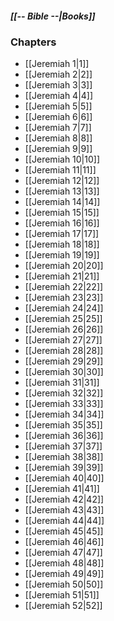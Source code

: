 ##### *[[-- Bible --|Books]]*

### Chapters
- [[Jeremiah 1|1]]
- [[Jeremiah 2|2]]
- [[Jeremiah 3|3]]
- [[Jeremiah 4|4]]
- [[Jeremiah 5|5]]
- [[Jeremiah 6|6]]
- [[Jeremiah 7|7]]
- [[Jeremiah 8|8]]
- [[Jeremiah 9|9]]
- [[Jeremiah 10|10]]
- [[Jeremiah 11|11]]
- [[Jeremiah 12|12]]
- [[Jeremiah 13|13]]
- [[Jeremiah 14|14]]
- [[Jeremiah 15|15]]
- [[Jeremiah 16|16]]
- [[Jeremiah 17|17]]
- [[Jeremiah 18|18]]
- [[Jeremiah 19|19]]
- [[Jeremiah 20|20]]
- [[Jeremiah 21|21]]
- [[Jeremiah 22|22]]
- [[Jeremiah 23|23]]
- [[Jeremiah 24|24]]
- [[Jeremiah 25|25]]
- [[Jeremiah 26|26]]
- [[Jeremiah 27|27]]
- [[Jeremiah 28|28]]
- [[Jeremiah 29|29]]
- [[Jeremiah 30|30]]
- [[Jeremiah 31|31]]
- [[Jeremiah 32|32]]
- [[Jeremiah 33|33]]
- [[Jeremiah 34|34]]
- [[Jeremiah 35|35]]
- [[Jeremiah 36|36]]
- [[Jeremiah 37|37]]
- [[Jeremiah 38|38]]
- [[Jeremiah 39|39]]
- [[Jeremiah 40|40]]
- [[Jeremiah 41|41]]
- [[Jeremiah 42|42]]
- [[Jeremiah 43|43]]
- [[Jeremiah 44|44]]
- [[Jeremiah 45|45]]
- [[Jeremiah 46|46]]
- [[Jeremiah 47|47]]
- [[Jeremiah 48|48]]
- [[Jeremiah 49|49]]
- [[Jeremiah 50|50]]
- [[Jeremiah 51|51]]
- [[Jeremiah 52|52]]
